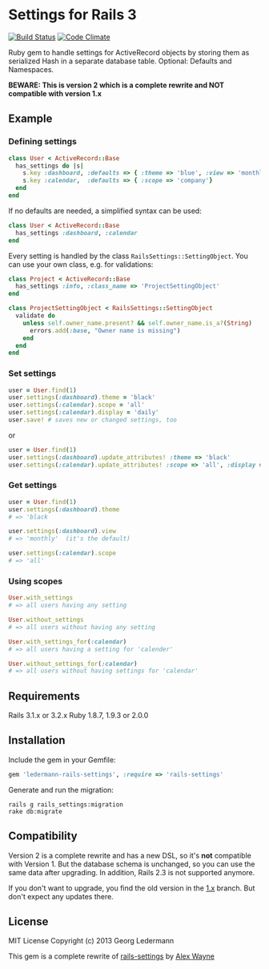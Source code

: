 # Settings for Rails 3

[![Build Status](https://secure.travis-ci.org/ledermann/rails-settings.png)](http://travis-ci.org/ledermann/rails-settings)
[![Code Climate](https://codeclimate.com/github/ledermann/rails-settings.png)](https://codeclimate.com/github/ledermann/rails-settings)

Ruby gem to handle settings for ActiveRecord objects by storing them as serialized Hash in a separate database table. Optional: Defaults and Namespaces.

**BEWARE: This is version 2 which is a complete rewrite and NOT compatible with version 1.x**


## Example

### Defining settings

```ruby
class User < ActiveRecord::Base
  has_settings do |s|
    s.key :dashboard, :defaults => { :theme => 'blue', :view => 'monthly', :filter => false }
    s.key :calendar,  :defaults => { :scope => 'company'}
  end
end
```

If no defaults are needed, a simplified syntax can be used:

```ruby
class User < ActiveRecord::Base
  has_settings :dashboard, :calendar
end
```

Every setting is handled by the class `RailsSettings::SettingObject`. You can use your own class, e.g. for validations:

```ruby
class Project < ActiveRecord::Base
  has_settings :info, :class_name => 'ProjectSettingObject'
end

class ProjectSettingObject < RailsSettings::SettingObject
  validate do
    unless self.owner_name.present? && self.owner_name.is_a?(String)
      errors.add(:base, "Owner name is missing")
    end
  end
end
```

### Set settings

```ruby
user = User.find(1)
user.settings(:dashboard).theme = 'black'
user.settings(:calendar).scope = 'all'
user.settings(:calendar).display = 'daily'
user.save! # saves new or changed settings, too
```

or

```ruby
user = User.find(1)
user.settings(:dashboard).update_attributes! :theme => 'black'
user.settings(:calendar).update_attributes! :scope => 'all', :display => 'dialy'
```


### Get settings

```ruby
user = User.find(1)
user.settings(:dashboard).theme
# => 'black

user.settings(:dashboard).view
# => 'monthly'  (it's the default)

user.settings(:calendar).scope
# => 'all'
```


### Using scopes

```ruby
User.with_settings
# => all users having any setting

User.without_settings
# => all users without having any setting

User.with_settings_for(:calendar)
# => all users having a setting for 'calender'

User.without_settings_for(:calendar)
# => all users without having settings for 'calendar'
```


## Requirements

Rails 3.1.x or 3.2.x
Ruby 1.8.7, 1.9.3 or 2.0.0


## Installation

Include the gem in your Gemfile:

```ruby
gem 'ledermann-rails-settings', :require => 'rails-settings'
```

Generate and run the migration:

```shell
rails g rails_settings:migration
rake db:migrate
```

## Compatibility

Version 2 is a complete rewrite and has a new DSL, so it's **not** compatible with Version 1. But the database schema is unchanged, so you can use the same data after upgrading.
In addition, Rails 2.3 is not supported anymore.

If you don't want to upgrade, you find the old version in the [1.x](https://github.com/ledermann/rails-settings/commits/1.x) branch. But don't expect any updates there.


## License

MIT License
Copyright (c) 2013 Georg Ledermann

This gem is a complete rewrite of [rails-settings](https://github.com/Squeegy/rails-settings) by [Alex Wayne](https://github.com/Squeegy)
